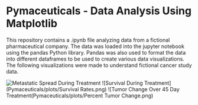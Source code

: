 # Pymaceuticals - Data Analysis Using Matplotlib

This repository contains a .ipynb file analyzing data from a fictional pharmaceutical company.  The data was loaded into the jupyter notebook using the pandas Python library.  Pandas was also used to format the data into different dataframes to be used to create various data visualizations.  The following visualizations were made to understand fictional cancer study data.

![Metastatic Spread During Treatment](Pymaceuticals/plots/MetastaticSpread.png)
![Survival During Treatment](Pymaceuticals/plots/Survival Rates.png)
![Tumor Change Over 45 Day Treatment(Pymaceuticals/plots/Percent Tumor Change.png)
